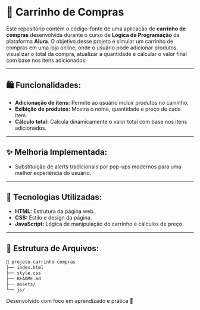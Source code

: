 # 🛒 Carrinho de Compras

Este repositório contém o código-fonte de uma aplicação de **carrinho de compras** desenvolvida durante o curso de **Lógica de Programação** da plataforma **Alura**. O objetivo desse projeto é simular um carrinho de compras em uma loja online, onde o usuário pode adicionar produtos, visualizar o total da compra, atualizar a quantidade e calcular o valor final com base nos itens adicionados.

---

## 🛍️ **Funcionalidades:**
- **Adicionação de itens:** Permite ao usuário incluir produtos no carrinho.
- **Exibição de produtos:** Mostra o nome, quantidade e preço de cada item.
- **Cálculo total:** Calcula dinamicamente o valor total com base nos itens adicionados.

---

## ✨ **Melhoria Implementada:**
- Substituição de alerts tradicionais por pop-ups modernos para uma melhor experiência do usuário.

---

## 🧩 **Tecnologias Utilizadas:**
- **HTML:** Estrutura da página web.
- **CSS:** Estilo e design da página.
- **JavaScript:** Lógica de manipulação do carrinho e cálculos de preço.

---

## 📂 **Estrutura de Arquivos:**
```bash
📆 projeto-carrinho-compras
├── index.html
├── style.css
├── README.md
├── assets/
└── js/
```
Desenvolvido com foco em aprendizado e prática 🚀
